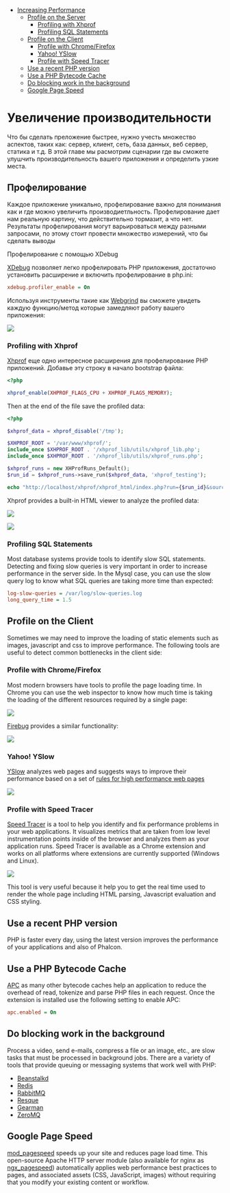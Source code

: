 <div class='article-menu'>
  <ul>
    <li>
      <a href="#overview">Increasing Performance</a> 
      <ul>
        <li>
          <a href="#profiling-server">Profile on the Server</a> 
          <ul>
            <li>
              <a href="#profiling-server-xhprof">Profiling with Xhprof</a>
            </li>
            <li>
              <a href="#profiling-server-sql-statements">Profiling SQL Statements</a>
            </li>
          </ul>
        </li>
        <li>
          <a href="#profiling-client">Profile on the Client</a> 
          <ul>
            <li>
              <a href="#profiling-client-chrome-firefox">Profile with Chrome/Firefox</a>
            </li>
            <li>
              <a href="#profiling-client-yslow">Yahoo! YSlow</a>
            </li>
            <li>
              <a href="#profiling-client-speed-tracer">Profile with Speed Tracer</a>
            </li>
          </ul>
        </li>
        <li>
          <a href="#php-version">Use a recent PHP version</a>
        </li>
        <li>
          <a href="#bytecode-cache">Use a PHP Bytecode Cache</a>
        </li>
        <li>
          <a href="#background-tasks">Do blocking work in the background</a>
        </li>
        <li>
          <a href="#page-speed">Google Page Speed</a>
        </li>
      </ul>
    </li>
  </ul>
</div>

<a name='overview'></a>

# Увеличение производительности

Что бы сделать преложение быстрее, нужно учесть множество аспектов, таких как: сервер, клиент, сеть, база данных, веб сервер, статика и т.д. В этой главе мы расмотрим сценарии где вы сможете улушчить производительность вашего приложения и определить узкие места.

<a name='profiling-server'></a>

## Профелирование
Каждое приложение уникально, профелирование важно для понимания как и где можно увеличить производиетльность. Профелирование дает нам реальную картину, что действительно тормазит, а что нет. Результаты профелирования могут варьироваться между разными запросами, по этому стоит провести множество измерений, что бы сделать выводы

Профелирование с помощью XDebug

[XDebug](http://xdebug.org/docs) позволяет легко профелировать PHP приложения, достаточно установить расширение и включить профелирование в php.ini:

```ini
xdebug.profiler_enable = On
```

Используя инструменты такие как [Webgrind](https://github.com/jokkedk/webgrind/) вы сможете увидеть каждую функцию/метод которые замедляют работу вашего приложения:

![](/images/content/performance-webgrind.jpg)

<a name='profiling-server-xhprof'></a>
### Profiling with Xhprof
[Xhprof](https://github.com/facebook/xhprof) еще одно интересное расширения для профелирование PHP приложений. Добавье эту строку в начало bootstrap файла:


```php
<?php

xhprof_enable(XHPROF_FLAGS_CPU + XHPROF_FLAGS_MEMORY);
```

Then at the end of the file save the profiled data:

```php
<?php

$xhprof_data = xhprof_disable('/tmp');

$XHPROF_ROOT = '/var/www/xhprof/';
include_once $XHPROF_ROOT . '/xhprof_lib/utils/xhprof_lib.php';
include_once $XHPROF_ROOT . '/xhprof_lib/utils/xhprof_runs.php';

$xhprof_runs = new XHProfRuns_Default();
$run_id = $xhprof_runs->save_run($xhprof_data, 'xhprof_testing');

echo "http://localhost/xhprof/xhprof_html/index.php?run={$run_id}&source=xhprof_testing\n";
```

Xhprof provides a built-in HTML viewer to analyze the profiled data:

![](/images/content/performance-xhprof-2.jpg)

![](/images/content/performance-xhprof-1.jpg)

<a name='profiling-server-sql-statements'></a>

### Profiling SQL Statements

Most database systems provide tools to identify slow SQL statements. Detecting and fixing slow queries is very important in order to increase performance in the server side. In the Mysql case, you can use the slow query log to know what SQL queries are taking more time than expected:

```ini
log-slow-queries = /var/log/slow-queries.log
long_query_time = 1.5
```

<a name='profiling-client'></a>

## Profile on the Client

Sometimes we may need to improve the loading of static elements such as images, javascript and css to improve performance. The following tools are useful to detect common bottlenecks in the client side:

<a name='profiling-client-chrome-firefox'></a>

### Profile with Chrome/Firefox

Most modern browsers have tools to profile the page loading time. In Chrome you can use the web inspector to know how much time is taking the loading of the different resources required by a single page:

![](/images/content/performance-chrome-1.jpg)

[Firebug](http://getfirebug.com/) provides a similar functionality:

![](/images/content/performance-firefox-1.jpg)

<a name='profiling-client-yslow'></a>

### Yahoo! YSlow

[YSlow](http://developer.yahoo.com/yslow/) analyzes web pages and suggests ways to improve their performance based on a set of [rules for high performance web pages](http://developer.yahoo.com/performance/rules.html)

![](/images/content/performance-yslow-1.jpg)

<a name='profiling-client-speed-tracer'></a>

### Profile with Speed Tracer

[Speed Tracer](https://developers.google.com/web-toolkit/speedtracer/) is a tool to help you identify and fix performance problems in your web applications. It visualizes metrics that are taken from low level instrumentation points inside of the browser and analyzes them as your application runs. Speed Tracer is available as a Chrome extension and works on all platforms where extensions are currently supported (Windows and Linux).

![](/images/content/performance-speed-tracer.jpg)

This tool is very useful because it help you to get the real time used to render the whole page including HTML parsing, Javascript evaluation and CSS styling.

<a name='php-version'></a>

## Use a recent PHP version

PHP is faster every day, using the latest version improves the performance of your applications and also of Phalcon.

<a name='bytecode-cache'></a>

## Use a PHP Bytecode Cache

[APC](http://php.net/manual/en/book.apc.php) as many other bytecode caches help an application to reduce the overhead of read, tokenize and parse PHP files in each request. Once the extension is installed use the following setting to enable APC:

```ini
apc.enabled = On
```

<a name='background-tasks'></a>

## Do blocking work in the background

Process a video, send e-mails, compress a file or an image, etc., are slow tasks that must be processed in background jobs. There are a variety of tools that provide queuing or messaging systems that work well with PHP:

* [Beanstalkd](http://kr.github.io/beanstalkd/)
* [Redis](http://redis.io/)
* [RabbitMQ](http://www.rabbitmq.com/)
* [Resque](https://github.com/chrisboulton/php-resque>)
* [Gearman](http://gearman.org/)
* [ZeroMQ](http://www.zeromq.org/)

<a name='page-speed'></a>

## Google Page Speed

[mod_pagespeed](https://developers.google.com/speed/pagespeed/mod) speeds up your site and reduces page load time. This open-source Apache HTTP server module (also available for nginx as [ngx_pagespeed](https://developers.google.com/speed/pagespeed/ngx)) automatically applies web performance best practices to pages, and associated assets (CSS, JavaScript, images) without requiring that you modify your existing content or workflow.
